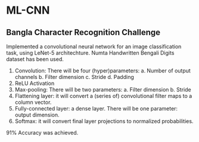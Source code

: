 # ML-CNN
## Bangla Character Recognition Challenge
Implemented a convolutional neural network for an image classification task, using LeNet-5 architechture. Numta Handwritten Bengali Digits dataset has been used.
1. Convolution: There will be four (hyper)parameters:
    a. Number of output channels
    b. Filter dimension
    c. Stride
    d. Padding
2. ReLU Activation
3.  Max-pooling: There will be two parameters:
   a. Filter dimension b. Stride
4. Flattening layer:  it will convert a (series of) convolutional filter maps to a column vector.
5. Fully-connected layer: a dense layer. There will be one parameter: output dimension.
6. Softmax: it will convert final layer projections to normalized probabilities.

 91% Accuracy was achieved.
